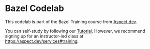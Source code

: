 # Bazel Codelab

This codelab is part of the Bazel Training course from [Aspect.dev](https://aspect.dev).

You can self-study by following our [Tutorial](https://docs.aspect.build/tutorial).
However, we recommend signing up for an instructor-led class at <https://aspect.dev/services#training>.
